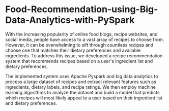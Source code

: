 # Food-Recommendation-using-Big-Data-Analytics-with-PySpark

With the increasing popularity of online food blogs, recipe websites, and social media, people have access to a vast array of recipes to choose from. However, it can be overwhelming to sift through countless recipes and choose one that matches their dietary preferences and available ingredients. To address this issue, we developed a recipe recommendation system that recommends recipes based on a user's ingredient list and dietary preferences.

The implemented system uses Apache Pyspark and big data analytics to process a large dataset of recipes and extract relevant features such as ingredients, dietary labels, and recipe ratings. We then employ machine learning algorithms to analyze the dataset and build a model that predicts which recipes will most likely appeal to a user based on their ingredient list and dietary preferences.
